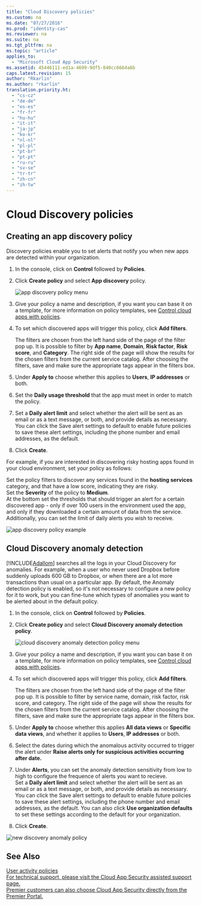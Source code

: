 ```yaml
---
title: "Cloud Discovery policies"
ms.custom: na
ms.date: "07/27/2016"
ms.prod: "identity-cas"
ms.reviewer: na
ms.suite: na
ms.tgt_pltfrm: na
ms.topic: "article"
applies_to: 
  - "Microsoft Cloud App Security"
ms.assetid: 45446111-ed1a-4699-9df5-840cc6664a6b
caps.latest.revision: 15
author: "Rkarlin"
ms.author: "rkarlin"
translation.priority.ht: 
  - "cs-cz"
  - "de-de"
  - "es-es"
  - "fr-fr"
  - "hu-hu"
  - "it-it"
  - "ja-jp"
  - "ko-kr"
  - "nl-nl"
  - "pl-pl"
  - "pt-br"
  - "pt-pt"
  - "ru-ru"
  - "sv-se"
  - "tr-tr"
  - "zh-cn"
  - "zh-tw"
---
```

# Cloud Discovery policies
    
## Creating an app discovery policy  
 Discovery policies enable you to set alerts that notify you when new apps are detected within your organization.  
  
1.  In the console, click on **Control** followed by **Policies**.  
  
2.  Click **Create policy** and select **App discovery** policy.  
  
     ![app discovery policy menu](./media/app-discovery-policy-menu.png "app discovery policy menu")  
  
3.  Give your policy a name and description, if you want you can base it on a template, for more information on policy templates, see [Control cloud apps with policies](../migration/control-cloud-apps-with-policies.md).  
  
4.  To set which discovered apps will trigger this policy, click **Add filters**.  
  
     The filters are chosen from the left hand side of the page of the filter pop up. It is possible to filter by **App name**, **Domain**, **Risk factor**, **Risk score**, and **Category**. The right side of the page will show the results for the chosen filters from the current service catalog. After choosing the filters, save and make sure the appropriate tags appear in the filters box.  
  
5.  Under **Apply to** choose whether this applies to **Users**, **IP addresses** or both.  
  
6.  Set the **Daily usage threshold** that the app must meet in order to match the policy.  
  
7.  Set a **Daily alert limit** and select whether the alert will be sent as an email or as a text message, or both, and provide details as necessary. You can click the Save alert settings to default to enable future policies to save these alert settings, including the phone number and email addresses, as the default.  
  
8.  Click **Create**.  
  
 For example, if you are interested in discovering risky hosting apps found in your cloud environment, set your policy as follows:  
  
 Set the policy filters to discover any services found in the **hosting services** category, and that have a low score, indicating they are risky.   
Set the **Severity** of the policy to **Medium**.   
At the bottom set the thresholds that should trigger an alert for a certain discovered app - only if over 100 users in the environment used the app, and only if they downloaded a certain amount of data from the service.   
Additionally, you can set the limit of daily alerts you wish to receive.  
  
 ![app discovery policy example](./media/app-discovery-policy-example.png "app discovery policy example")  
  
## Cloud Discovery anomaly detection  
 [!INCLUDE[Adallom](./includes/adallom_md.md)] searches all the logs in your Cloud Discovery for anomalies. For example, when a user who never used Dropbox before suddenly uploads 600 GB to Dropbox, or when there are a lot more transactions than usual on a particular app. By default, the Anomaly detection policy is enabled, so it's not necessary to configure a new policy for it to work, but you can fine-tune which types of anomalies you want to be alerted about in the default policy.  
  
1.  In the console, click on **Control** followed by **Policies**.  
  
2.  Click **Create policy** and select **Cloud Discovery anomaly detection policy**.  
  
     ![cloud discovery anomaly detection policy menu](./media/cloud-discovery-anomaly-detection-policy-menu.png "cloud discovery anomaly detection policy menu")  
  
3.  Give your policy a name and description, if you want you can base it on a template, for more information on policy templates, see [Control cloud apps with policies](../migration/control-cloud-apps-with-policies.md).  
  
4.  To set which discovered apps will trigger this policy, click **Add filters**.  
  
     The filters are chosen from the left hand side of the page of the filter pop up. It is possible to filter by service name, domain, risk factor, risk score, and category. The right side of the page will show the results for the chosen filters from the current service catalog. After choosing the filters, save and make sure the appropriate tags appear in the filters box.  
  
5.  Under **Apply to** choose whether this applies **All data views** or **Specific data views**, and whether it applies to **Users**, **IP addresses** or both.  
  
6.  Select the dates during which the anomalous activity occurred to trigger the alert under **Raise alerts only for suspicious activities occurring after date.**  
  
7.  Under **Alerts**, you can set the anomaly detection sensitivity from low to high to configure the frequence of alerts you want to recieve.  
Set a **Daily alert limit** and select whether the alert will be sent as an email or as a text message, or both, and provide details as necessary. You can click the Save alert settings to default to enable future policies to save these alert settings, including the phone number and email addresses, as the default. You can also click **Use organization defaults** to set these settings according to the default for your organization.  
  
9. Click **Create**.  
  
 ![new discovery anomaly policy](./media/new-discovery-anomaly-policy.png "new discovery anomaly policy")  
  
## See Also  
 [User activity policies](../migration/user-activity-policies.md)   
 [For technical support, please visit the Cloud App Security assisted support page.](http://support.microsoft.com/oas/default.aspx?prid=16031)   
 [Premier customers can also choose Cloud App Security directly from the Premier Portal.](https://premier.microsoft.com/)  
  
  